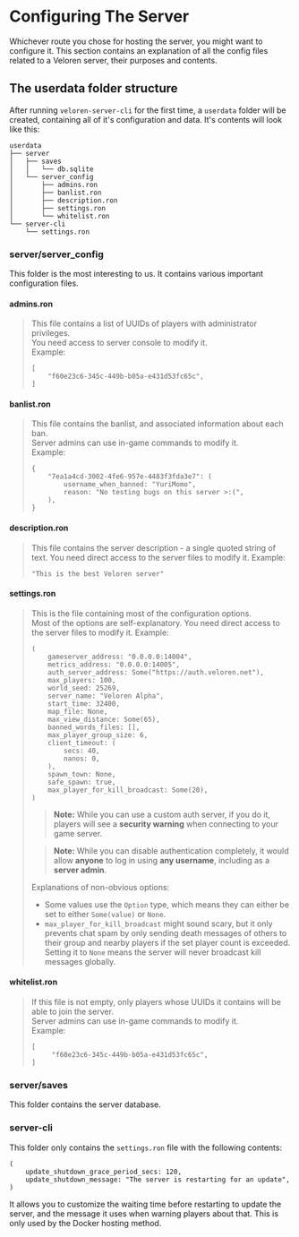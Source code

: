 # Configuring The Server

Whichever route you chose for hosting the server, you might want to configure it. This section contains an explanation of all the config files related to a Veloren server, their purposes and contents.

## The userdata folder structure

After running `veloren-server-cli` for the first time, a `userdata` folder will be created, containing all of it's configuration and data. It's contents will look like this:
```
userdata
├── server
│   ├── saves
│   │   └── db.sqlite
│   └── server_config
│       ├── admins.ron
│       ├── banlist.ron
│       ├── description.ron
│       ├── settings.ron
│       └── whitelist.ron
└── server-cli
    └── settings.ron
```
### server/server_config
This folder is the most interesting to us. It contains various important configuration files.

#### admins.ron
> This file contains a list of UUIDs of players with administrator privileges.  
> You need access to server console to modify it.  
> Example:
> ```ron
> [
>     "f60e23c6-345c-449b-b05a-e431d53fc65c",
> ]
> ```

#### banlist.ron
> This file contains the banlist, and associated information about each ban.  
> Server admins can use in-game commands to modify it.  
> Example:
> ```ron
> {
>     "7ea1a4cd-3002-4fe6-957e-4483f3fda3e7": (
>         username_when_banned: "YuriMomo",
>         reason: "No testing bugs on this server >:(",
>     ),
> }
> ```
#### description.ron
> This file contains the server description - a single quoted string of text.
> You need direct access to the server files to modify it.
> Example:
> ```ron
> "This is the best Veloren server"
> ```

#### settings.ron
> This is the file containing most of the configuration options.  
> Most of the options are self-explanatory.
> You need direct access to the server files to modify it.
> Example:
> ```ron
> (
>     gameserver_address: "0.0.0.0:14004",
>     metrics_address: "0.0.0.0:14005",
>     auth_server_address: Some("https://auth.veloren.net"),
>     max_players: 100,
>     world_seed: 25269,
>     server_name: "Veloren Alpha",
>     start_time: 32400,
>     map_file: None,
>     max_view_distance: Some(65),
>     banned_words_files: [],
>     max_player_group_size: 6,
>     client_timeout: (
>         secs: 40,
>         nanos: 0,
>     ),
>     spawn_town: None,
>     safe_spawn: true,
>     max_player_for_kill_broadcast: Some(20),
> ) 
> ```
> 
> > **Note:** While you can use a custom auth server, if you do it, players will see a **security warning** when connecting to your game server.  
> 
> > **Note:** While you can disable authentication completely, it would allow **anyone** to log in using **any username**, including as a **server admin**.
> 
> Explanations of non-obvious options:
> - Some values use the `Option` type, which means they can either be set to either `Some(value)` or `None`.
> - `max_player_for_kill_broadcast` might sound scary, but it only prevents chat spam by only sending death messages of others to their group and nearby players if the set player count is exceeded. Setting it to `None` means the server will never broadcast kill messages globally.

#### whitelist.ron
> If this file is not empty, only players whose UUIDs it contains will be able to join the server.  
> Server admins can use in-game commands to modify it.  
> Example:
> ```ron
> [
>      "f60e23c6-345c-449b-b05a-e431d53fc65c", 
> ]
> ```

### server/saves
This folder contains the server database.

### server-cli
This folder only contains the `settings.ron` file with the following contents:
```ron
(
    update_shutdown_grace_period_secs: 120,
    update_shutdown_message: "The server is restarting for an update",
)
```
It allows you to customize the waiting time before restarting to update the server, and the message it uses when warning players about that. This is only used by the Docker hosting method.

